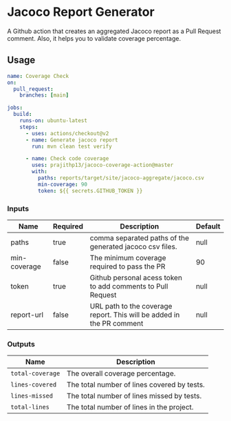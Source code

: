 # Jacoco Report Generator

A Github action that creates an aggregated Jacoco report as a Pull Request comment. Also, it helps you to validate coverage percentage.

## Usage

```yaml
name: Coverage Check
on:
  pull_request:
    branches: [main]

jobs:
  build:
    runs-on: ubuntu-latest
    steps:
      - uses: actions/checkout@v2
      - name: Generate jacoco report 
        run: mvn clean test verify

      - name: Check code coverage
        uses: prajithp13/jacoco-coverage-action@master
        with:
          paths: reports/target/site/jacoco-aggregate/jacoco.csv
          min-coverage: 90
          token: ${{ secrets.GITHUB_TOKEN }}
```

### Inputs

| Name | Required | Description| Default |
|--|--|-- |--|
| paths | true  | comma separated paths of the generated jacoco csv files. | null |
| min-coverage | false | The minimum coverage required to pass the PR | 90 |
| token | true | Github personal acess token to add comments to Pull Request | null
| report-url | false | URL path to the coverage report. This will be added in the PR comment | null
### Outputs

| Name | Description |
|---|---|
| `total-coverage` | The overall coverage percentage. |
| `lines-covered` | The total number of lines covered by tests. |
| `lines-missed` | The total number of lines missed by tests. |
| `total-lines` | The total number of lines in the project. |